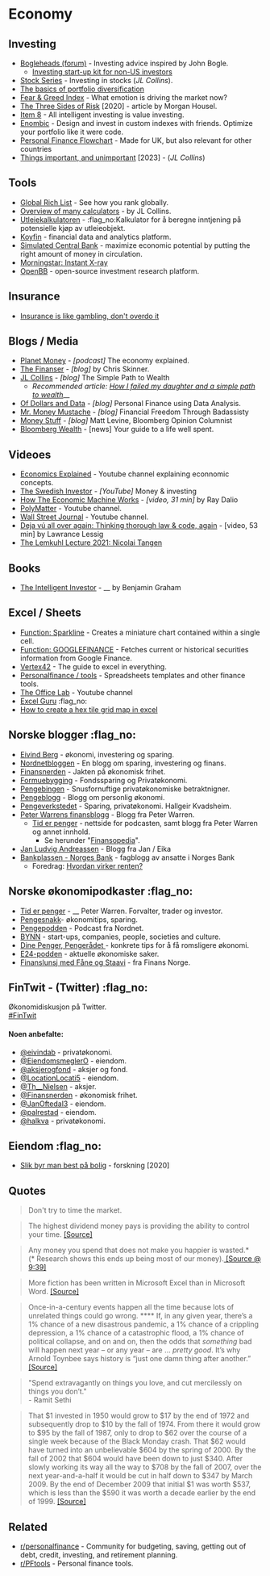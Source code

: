 # Economy

## Investing

* [Bogleheads (forum)](https://www.bogleheads.org/forum/index.php) - Investing advice inspired by John Bogle.
  * [Investing start-up kit for non-US investors](https://www.bogleheads.org/wiki/Bogleheads%C2%AE\_investing\_start-up\_kit\_for\_non-US\_investors)
* [Stock Series](https://jlcollinsnh.com/stock-series/) - Investing in stocks (_JL Collins_).
* [The basics of portfolio diversification](https://twitter.com/10kdiver/status/1281968727089573889)
* [Fear & Greed Index](https://money.cnn.com/data/fear-and-greed/) - What emotion is driving the market now?
* [The Three Sides of Risk](https://www.collaborativefund.com/blog/the-three-sides-of-risk/) \[2020] - article by Morgan Housel.
* [Item 8](https://item8.neocities.org/) - All intelligent investing is value investing.
* [Enombic](https://enombic.com/) - Design and invest in custom indexes with friends. Optimize your portfolio like it were code.
* [Personal Finance Flowchart](https://ukpersonal.finance/flowchart/) - Made for UK, but also relevant for other countries
* [Things important, and unimportant](https://jlcollinsnh.com/2023/02/28/things-important-and-unimportant/) \[2023] - (_JL Collins_)

## Tools

* [Global Rich List](http://www.globalrichlist.com/) - See how you rank globally.
* [Overview of many calculators](https://jlcollinsnh.com/calculators/) - by JL Collins.
* [Utleiekalkulatoren](http://utleiekalkulatoren.trifektum.no/) - :flag\_no:Kalkulator for å beregne inntjening på potensielle kjøp av utleieobjekt.
* [Koyfin](https://www.koyfin.com/) - financial data and analytics platform.
* [Simulated Central Bank](https://benoitessiambre.com/macro.html) - maximize economic potential by putting the right amount of money in circulation.
* [Morningstar: Instant X-ray](https://tools.morningstar.no/no/xray/editholdings.aspx?LanguageId=nb-NO\&values=)
* [OpenBB](https://www.openbb.co/) - open-source investment research platform.

## Insurance

* [Insurance is like gambling, don't overdo it](https://blog.viktomas.com/posts/insurance/)

## Blogs / Media

* [Planet Money](https://www.npr.org/sections/money/) - _\[podcast]_ The economy explained.
* [The Finanser](https://blogg.nordnet.no/) - _\[blog]_ by Chris Skinner.
* [JL Collins](https://jlcollinsnh.com/) - _\[blog]_ The Simple Path to Wealth
  * _Recommended article:_ [_How I failed my daughter and a simple path to wealth_](https://jlcollinsnh.com/2011/06/08/how-i-failed-my-daughter-and-a-simple-path-to-wealth/)__
* [Of Dollars and Data](https://ofdollarsanddata.com/) - _\[blog]_ Personal Finance using Data Analysis.
* [Mr. Money Mustache](https://www.mrmoneymustache.com/) - _\[blog]_ Financial Freedom Through Badassisty
* [Money Stuff](https://www.bloomberg.com/opinion/authors/ARbTQlRLRjE/matthew-s-levine) - _\[blog]_ Matt Levine, Bloomberg Opinion Columnist
* [Bloomberg Wealth](https://www.bloomberg.com/wealth) - \[news] Your guide to a life well spent.



## Videoes

* [Economics Explained](https://www.youtube.com/channel/UCZ4AMrDcNrfy3X6nsU8-rPg) - Youtube channel explaining econnomic concepts.
* [The Swedish Investor](https://www.youtube.com/channel/UCAeAB8ABXGoGMbXuYPmiu2A) - _\[YouTube]_ Money & investing
* [How The Economic Machine Works](https://www.youtube.com/watch?v=PHe0bXAIuk0) - _\[video, 31 min]_ by Ray Dalio
* [PolyMatter](https://www.youtube.com/channel/UCgNg3vwj3xt7QOrcIDaHdFg) - Youtube channel.
* [Wall Street Journal](https://www.youtube.com/channel/UCK7tptUDHh-RYDsdxO1-5QQ) - Youtube channel.
* [Deja vú all over again: Thinking thorough law & code, again](https://vimeo.com/148665401) - \[video, 53 min] by Lawrance Lessig
* [The Lemkuhl Lecture 2021: Nicolai Tangen](https://www.youtube.com/watch?v=ggUAisQ5IpM)

## Books

* [The Intelligent Investor](https://www.goodreads.com/book/show/106835.The\_Intelligent\_Investor) - __ by Benjamin Graham

## Excel / Sheets

* [Function: Sparkline](https://support.google.com/docs/answer/3093289?hl=en\&ref\_topic=3105411) - Creates a miniature chart contained within a single cell.
* [Function: GOOGLEFINANCE](https://support.google.com/docs/answer/3093281?hl=en) - Fetches current or historical securities information from Google Finance.
* [Vertex42](https://www.vertex42.com/) - The guide to excel in everything.
* [Personalfinance / tools](https://www.reddit.com/r/personalfinance/wiki/tools) - Spreadsheets templates and other finance tools.
* [The Office Lab](https://www.youtube.com/channel/UCKsfJnvC-HCoEQEEIKZIzQQ) - Youtube channel
* [Excel Guru](https://www.excelguru.no/) :flag\_no:&#x20;
* [How to create a hex tile grid map in excel](https://simplexct.com/how-to-create-a-hex-tile-grid-map-in-excel)

## Norske blogger :flag\_no:&#x20;

* [Eivind Berg](https://www.eivindberg.no/) - økonomi, investering og sparing.&#x20;
* [Nordnetbloggen](https://blogg.nordnet.no/) - En blogg om sparing, investering og finans.
* [Finansnerden](https://www.finansnerden.no/) - Jakten på økonomisk frihet.
* [Formuebygging](https://www.formuebygging.com/) - Fondssparing og Privatøkonomi.
* [Pengebingen](https://pengebingen.blogspot.com/) - Snusfornuftige privatøkonomiske betraktnigner.
* [Pengeblogg](https://pengeblogg.bloggnorge.com/) - Blogg om personlig økonomi.
* [Pengeverkstedet](https://pengeverkstedet.no/) - Sparing, privatøkonomi. Hallgeir Kvadsheim.
* [Peter Warrens finansblogg](http://www.peterwarren.no/) - Blogg fra Peter Warren.
  * [Tid er penger](https://www.tiderpenger.no/) - nettside for podcasten, samt blogg fra Peter Warren og annet innhold.
    * Se herunder "[Finansopedia](https://www.tiderpenger.no/finansopedia/)".
* [Jan Ludvig Andreassen](https://jansblogg.eika.no) - Blogg fra Jan / Eika
* [Bankplassen - Norges Bank](https://bankplassen.norges-bank.no) - fagblogg av ansatte i Norges Bank
  * Foredrag: [Hvordan virker renten?](https://www.norges-bank.no/aktuelt/nyheter-og-hendelser/Foredrag-og-taler/2018/2018-09-25-cme/)

## Norske økonomipodkaster :flag\_no:&#x20;

* [Tid er penger](https://podcasts.apple.com/no/podcast/tid-er-penger-en-podcast-med-peter-warren/id1229260798) - __ Peter Warren. Forvalter, trader og investor.
* [Pengesnakk](https://www.pengesnakk.no)- økonomitips, sparing.
* [Pengepodden](https://www.nordnet.no/blogg/pengepodden/) - Podcast fra Nordnet.
* [BYNN](https://bynorthernnorway.com/category/podcast/) - start-ups, companies, people, societies and culture.
* [Dine Penger, Pengerådet ](https://www.dinepenger.no/pengeradet)- konkrete tips for å få romsligere økonomi.
* [E24-podden](https://e24.no/podcast/e24-podden/) - aktuelle økonomiske saker.
* [Finanslunsj med Fåne og Staavi](https://www.finansnorge.no/aktuelt/nyheter/finanslunsj/) - fra Finans Norge.

## FinTwit - (Twitter) :flag\_no:&#x20;

Økonomidiskusjon på Twitter. \
[#FinTwit](https://twitter.com/hashtag/fintwit?src=hashtag\_click)

#### Noen anbefalte:

* [@eivindab](https://twitter.com/eivindab) - privatøkonomi.
* [@EiendomsmeglerO](https://twitter.com/EiendomsmeglerO) - eiendom.
* [@aksjerogfond](https://twitter.com/aksjerogfond) - aksjer og fond.
* [@LocationLocati5](https://twitter.com/LocationLocati5) - eiendom.
* [@Th\_\_Nielsen](https://twitter.com/Th\_\_Nielsen) - aksjer.
* [@Finansnerden](https://twitter.com/Finansnerden) - økonomisk frihet.
* [@JanOftedal3](https://twitter.com/JanOftedal3) - eiendom.
* [@palrestad](https://twitter.com/palrestad) - eiendom.
* [@halkva](https://twitter.com/halkva) - privatøkonomi.

## Eiendom :flag\_no:&#x20;

* [Slik byr man best på bolig](https://www.samfunnsokonomisk-analyse.no/kronikker/2020/8/17/ny-forskning-knuser-myter-om-budrunder-slik-byr-man-best-p-bolig) - forskning \[2020]

## Quotes

> Don't try to time the market.

> The highest dividend money pays is providing the ability to control your time. [\[Source\]](https://www.collaborativefund.com/blog/financial-advice-for-my-new-daughter/)

> Any money you spend that does not make you happier is wasted.\*\
> (\* Research shows this ends up being most of our money).[ \[Source @ 9:39\]](https://www.youtube.com/watch?v=8-Li\_sFNc4Q)

> More fiction has been written in Microsoft Excel than in Microsoft Word. [\[Source\]](https://ofdollarsanddata.com/what-does-the-stock-market-do-around-election-day/)

> Once-in-a-century events happen all the time because lots of unrelated things could go wrong. **** If, in any given year, there’s a 1% chance of a new disastrous pandemic, a 1% chance of a crippling depression, a 1% chance of a catastrophic flood, a 1% chance of political collapse, and on and on, then the odds that _something_ bad will happen next year – or any year – are … _pretty good_. It’s why Arnold Toynbee says history is “just one damn thing after another.” [\[Source\]](https://www.collaborativefund.com/blog/sure/)

> "Spend extravagantly on things you love, and cut mercilessly on things you don’t." \
> \- Ramit Sethi

> That $1 invested in 1950 would grow to $17 by the end of 1972 and subsequently drop to $10 by the fall of 1974. From there it would grow to $95 by the fall of 1987, only to drop to $62 over the course of a single week because of the Black Monday crash. That $62 would have turned into an unbelievable $604 by the spring of 2000. By the fall of 2002 that $604 would have been down to just $340. After slowly working its way all the way to $708 by the fall of 2007, over the next year-and-a-half it would be cut in half down to $347 by March 2009. By the end of December 2009 that initial $1 was worth $537, which is less than the $590 it was worth a decade earlier by the end of 1999. [\[Source\]](https://awealthofcommonsense.com/2021/07/how-the-stock-market-works-2/)

## Related

* [r/personalfinance](https://www.reddit.com/r/personalfinance/) - Community for budgeting, saving, getting out of debt, credit, investing, and retirement planning.
* [r/PFtools](https://www.reddit.com/r/PFtools/) - Personal finance tools.
